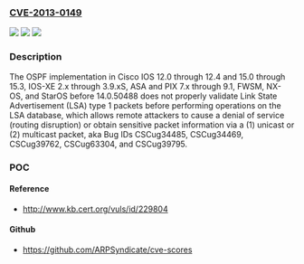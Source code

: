 ### [CVE-2013-0149](https://cve.mitre.org/cgi-bin/cvename.cgi?name=CVE-2013-0149)
![](https://img.shields.io/static/v1?label=Product&message=n%2Fa&color=blue)
![](https://img.shields.io/static/v1?label=Version&message=n%2Fa&color=blue)
![](https://img.shields.io/static/v1?label=Vulnerability&message=n%2Fa&color=brighgreen)

### Description

The OSPF implementation in Cisco IOS 12.0 through 12.4 and 15.0 through 15.3, IOS-XE 2.x through 3.9.xS, ASA and PIX 7.x through 9.1, FWSM, NX-OS, and StarOS before 14.0.50488 does not properly validate Link State Advertisement (LSA) type 1 packets before performing operations on the LSA database, which allows remote attackers to cause a denial of service (routing disruption) or obtain sensitive packet information via a (1) unicast or (2) multicast packet, aka Bug IDs CSCug34485, CSCug34469, CSCug39762, CSCug63304, and CSCug39795.

### POC

#### Reference
- http://www.kb.cert.org/vuls/id/229804

#### Github
- https://github.com/ARPSyndicate/cve-scores


